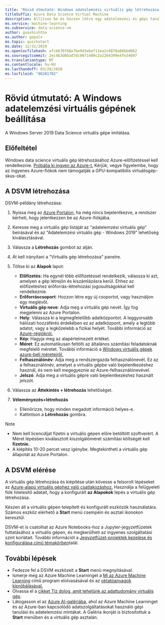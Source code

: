 ```yaml
---
title: 'Rövid útmutató: Windows adatelemzési virtuális gép létrehozása'
titleSuffix: Azure Data Science Virtual Machine
description: Állítson be és hozzon létre egy adatelemzési és gépi tanulási adatelemzési és gépi tanulási adatelemzési virtuális gépet az Azure-ban.
ms.service: machine-learning
ms.subservice: data-science-vm
author: gvashishtha
ms.author: gopalv
ms.topic: quickstart
ms.date: 12/31/2019
ms.openlocfilehash: afcb676f68e7be9d3ebef11ea2c6876a86bbd062
ms.sourcegitcommit: 2ec4b3d0bad7dc0071400c2a2264399e4fe34897
ms.translationtype: MT
ms.contentlocale: hu-HU
ms.lasthandoff: 03/28/2020
ms.locfileid: "80281782"
---
```

# <a name="quickstart-set-up-the-data-science-virtual-machine-for-windows"></a>Rövid útmutató: A Windows adatelemzési virtuális gépének beállítása

A Windows Server 2019 Data Science virtuális gépe imitálása.

## <a name="prerequisite"></a>Előfeltétel

Windows data science virtuális gép létrehozásához Azure-előfizetéssel kell rendelkeznie. [Próbálja ki ingyen az Azure-t.](https://azure.com/free)
Kérjük, vegye figyelembe, hogy az ingyenes Azure-fiókok nem támogatják a GPU-kompatibilis virtuálisgép-skus-okat.

## <a name="create-your-dsvm"></a>A DSVM létrehozása

DSVM-példány létrehozása:

1. Nyissa meg az [Azure Portalon,](https://portal.azure.com) ha még nincs bejelentkezve, a rendszer kérheti, hogy jelentkezzen be az Azure-fiókjába.
1. Keresse meg a virtuális gép listáját az "adatelemzési virtuális gép" beírásával és az "Adatelemzési virtuális gép - Windows 2019" lehetőség kiválasztásával.

1. Válassza a **Létrehozás** gombot az alján.

1. Át kell irányítani a "Virtuális gép létrehozása" panelre.

1. Töltse ki az **Alapok** lapot:
      * **Előfizetés:** Ha egynél több előfizetéssel rendelkezik, válassza ki azt, amelyen a gép létrejön és kiszámlázásra kerül. Ehhez az előfizetéshez erőforrás-létrehozási jogosultságokkal kell rendelkeznie.
      * **Erőforráscsoport**: Hozzon létre egy új csoportot, vagy használjon egy meglévőt.
      * **Virtuális gép neve**: Adja meg a virtuális gép nevét. Így fog megjelenni az Azure Portalon.
      * **Hely**: Válassza ki a legmegfelelőbb adatközpontot. A leggyorsabb hálózati hozzáférés érdekében ez az adatközpont, amely a legtöbb adatot, vagy a legközelebb a fizikai helyét. További információ az [Azure-régiókról.](https://azure.microsoft.com/global-infrastructure/regions/)
      * **Kép**: Hagyja meg az alapértelmezett értéket.
      * **Méret**: Ez automatikusan feltölti az általános számítási feladatoknak megfelelő méretet. További információ a [Windows virtuális gépek azure-beli méreteiről.](../../virtual-machines/windows/sizes.md)
      * **Felhasználónév**: Adja meg a rendszergazda felhasználónevét. Ez az a felhasználónév, amelyet a virtuális gépbe való bejelentkezéshez használ, és nem kell megegyeznie az Azure-felhasználónevével.
      * **Jelszó**: Adja meg a virtuális gépre való bejelentkezéshez használt jelszót.    
1. Válassza az **Áttekintés + létrehozás** lehetőséget.
1. **Véleményezés+létrehozás**
   * Ellenőrizze, hogy minden megadott információ helyes-e. 
   * Kattintson a **Létrehozás** gombra.


> [!NOTE]
> * Nem kell licencdíjat fizetni a virtuális gépen előre betöltött szoftverért. A Méret lépésben kiválasztott kiszolgálóméret számítási költségét kell **fizetnie.**
> * A kiépítés 10-20 percet vesz igénybe. Megtekintheti a virtuális gép állapotát az Azure Portalon.

## <a name="access-the-dsvm"></a>A DSVM elérése

A virtuális gép létrehozása és kiépítése után kövesse a felsorolt lépéseket az [Azure-alapú virtuális géphez való csatlakozáshoz.](../../marketplace/cloud-partner-portal/virtual-machine/cpp-connect-vm.md) Használja a felügyeleti fiók hitelesítő adatait, hogy a konfigurált **az Alapokok** lépés a virtuális gép létrehozása. 

Készen áll a virtuális gépen telepített és konfigurált eszközök használatára. Számos eszköz elérhető a **Start** menü csempéin és asztali ikonokon keresztül.

DSVM-et is csatolhat az Azure Notebooks-hoz a Jupyter-jegyzetfüzetek futtatásához a virtuális gépen, és megkerülheti az ingyenes szolgáltatási szint korlátait. További információt a [Jegyzetfüzet-projektek kezelése és konfigurálása című témakörben](../../notebooks/configure-manage-azure-notebooks-projects.md#manage-and-configure-projects)talál.

<a name="tools"></a>


## <a name="next-steps"></a>További lépések

* Fedezze fel a DSVM eszközeit a **Start** menü megnyitásával.
* Ismerje meg az Azure Machine Learninget a [Mi az Azure Machine Learning](../overview-what-is-azure-ml.md) című program elolvasásával és az [oktatóanyagok kipróbálásával.](../index.yml)
* Olvassa el a [cikket Tíz dolog, amit tehetünk az adattudomány virtuális gép](https://aka.ms/dsvmtenthings).
* Látogasson el az [Azure AI-galériába,](https://gallery.cortanaintelligence.com) ahol az Azure Machine Learninget és az Azure-ban kapcsolódó adatszolgáltatásokat használó gépi tanulási és adatelemzési mintákat. A Galéria ikonját is biztosítottuk a **Start** menüben és a virtuális gép asztalán.


